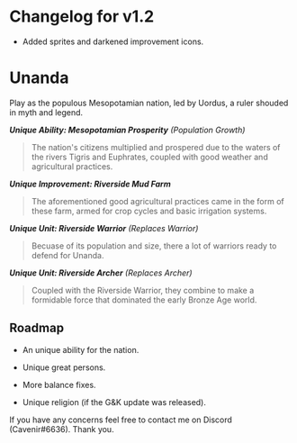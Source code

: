 # Changelog for v1.2
- Added sprites and darkened improvement icons.

# Unanda
Play as the populous Mesopotamian nation, led by Uordus, a ruler shouded in myth and legend.

***Unique Ability: Mesopotamian Prosperity** (Population Growth)*
> The nation's citizens multiplied and prospered due to the waters of the rivers Tigris and Euphrates, coupled with good weather and agricultural practices.

***Unique Improvement: Riverside Mud Farm***
> The aforementioned good agricultural practices came in the form of these farm, armed for crop cycles and basic irrigation systems.

***Unique Unit: Riverside Warrior** (Replaces Warrior)*  
> Becuase of its population and size, there a lot of warriors ready to defend for Unanda.  

***Unique Unit: Riverside Archer** (Replaces Archer)*  
> Coupled with the Riverside Warrior, they combine to make a formidable force that dominated the early Bronze Age world.  

## Roadmap
- An unique ability for the nation.

- Unique great persons.

- More balance fixes.

- Unique religion (if the G&K update was released).

If you have any concerns feel free to contact me on Discord (Cavenir#6636). Thank you.

